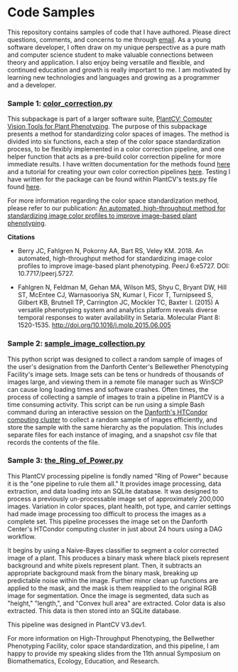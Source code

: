 
Code Samples
============
This repository contains samples of code that I have authored. Please direct questions, comments, and concerns to me through [email](mailto:aapokorny27@gmail.com).
 As a young software developer, I often draw on my unique perspective as a pure math and computer science student
to make valuable connections between theory and application. I also enjoy being
versatile and flexible, and continued education and growth is really important
to me. I am motivated by learning new technologies and languages and growing as a programmer
and a developer. 

### Sample 1: [color_correction.py](color_correction.py)

This subpackage is part of a larger software suite, [PlantCV: Computer Vision Tools for Plant Phenotyping](https://github.com/danforthcenter/plantcv). The purpose of
 this subpackage presents a method for standardizing color spaces of images. The method is divided into six functions, each
  a step of the color space standardization process, to be flexibly implemented in a color correction pipeline, and one helper function
  that acts as a pre-build color correction pipeline for more immediate results. I have written documentation for the methods
  found [here](https://plantcv.readthedocs.io/en/latest/transform_correct_color/) and a tutorial for creating your own color correction
  pipelines [here](https://plantcv.readthedocs.io/en/latest/transform_color_correction_tutorial/). Testing I have written for 
  the package can be found within PlantCV's tests.py file found [here](https://github.com/danforthcenter/plantcv/blob/master/tests/tests.py).
  
  For more information regarding the color space standardization method, please refer to our publication: [An automated, high-throughput method for standardizing image color profiles to improve image-based plant phenotyping](https://peerj.com/articles/5727/).
  
**Citations**
  
  * Berry JC, Fahlgren N, Pokorny AA, Bart RS, Veley KM. 2018. An automated, high-throughput method for standardizing image color profiles to improve image-based plant phenotyping. PeerJ 6:e5727. DOI: 10.7717/peerj.5727.
  
  * Fahlgren N, Feldman M, Gehan MA, Wilson MS, Shyu C, Bryant DW, Hill ST, McEntee CJ, Warnasooriya SN, Kumar I, Ficor T, Turnipseed S, Gilbert KB, Brutnell TP, Carrington JC, Mockler TC, Baxter I. (2015) A versatile phenotyping system and analytics platform reveals diverse temporal responses to water availability in Setaria. Molecular Plant 8: 1520-1535. http://doi.org/10.1016/j.molp.2015.06.005
 
 ### Sample 2: [sample_image_collection.py](sample_image_collection.py)
 
 This python script was designed to collect a random sample of images of the user's designation from the Danforth Center's
Bellewether Phenotyping Facility's image sets. Image sets can be tens or hundreds of thousands of images large, and viewing them 
in a remote file manager such as WinSCP can cause long loading times and software crashes. Often times, the process of collecting 
a sample of images to train a pipeline in PlantCV is a time consuming activity. This script can be run using a simple Bash command
 during an interactive session on the [Danforth's HTCondor computing cluster](https://bioinformatics.readthedocs.io/en/latest/) to collect a random sample of images efficiently,
  and store the sample with the same hierarchy as the population. This includes separate files for each instance of imaging,
   and a snapshot csv file that records the contents of the file.
   
### Sample 3: [the_Ring_of_Power.py](the_Ring_of_Power.py) 

This PlantCV processing pipeline is fondly named "Ring of Power" because it is the "one pipeline to rule them all." It provides image processing,
data extraction, and data loading into an SQLite database. It was designed to process a previously un-processable image set of approximately
200,000 images. Variation in color spaces, plant health, pot type, and carrier settings had made image processing too difficult
to process the images as a complete set. This pipeline processes the image set on the Danforth Center's HTCondor computing cluster in just about 24 hours using a 
DAG workflow.

It begins by using a Naive-Bayes classifier to segment a color corrected image of a plant. This produces a binary mask where black pixels represent background
 and white pixels represent plant. Then, it subtracts an appropriate background mask from the binary mask, breaking up predictable
 noise within the image. Further minor clean up functions are applied to the mask, and the mask is them reapplied to the original
 RGB image for segmentation. Once the image is segmented, data such as "height," "length,", and "Convex hull area" are extracted. 
 Color data is also extracted. This data is then stored into an SQLite database.
 
 This pipeline was designed in PlantCV V3.dev1.  
  
 For more information on High-Throughput Phenotyping, the Bellwether Phenotyping Facility, color space standardization, and this 
 pipeline, I am happy to provide my speaking slides from the 11th annual Symposium on Biomathematics, Ecology, Education, and Research.  
 
